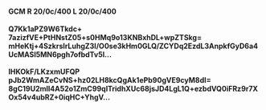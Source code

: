 #### GCM R 20/0c/400 L 20/0c/400
**Q7Kk1aPZ9W6Tkdc+**<br/>**7azizfVE+PtHNstZ05+s0HMq9o13KNBxhDL+wpZTSkg=**<br/>**mHeKtj+4SzkrsIrLuhgZ3l/O0se3kHm0GLQ/ZCYDq2EzdL3AnpkfGyD6a4UcMASl5MN6pgh7ofbdTv5I...**<br/><br/>
**lHKOkF/LKzxmUFQP**<br/>**pJb2WmAZeCvNS+hz02LH8kcQgAk1ePb90gVE9cyM8dI=**<br/>**8gC19U2mll4A52o1ZmC99qlTridhXUc68jsJD4LgL1Q+ezbdVQ0iFRz9r7XOx54v4ubRZ+0iqHC+YhgV...**